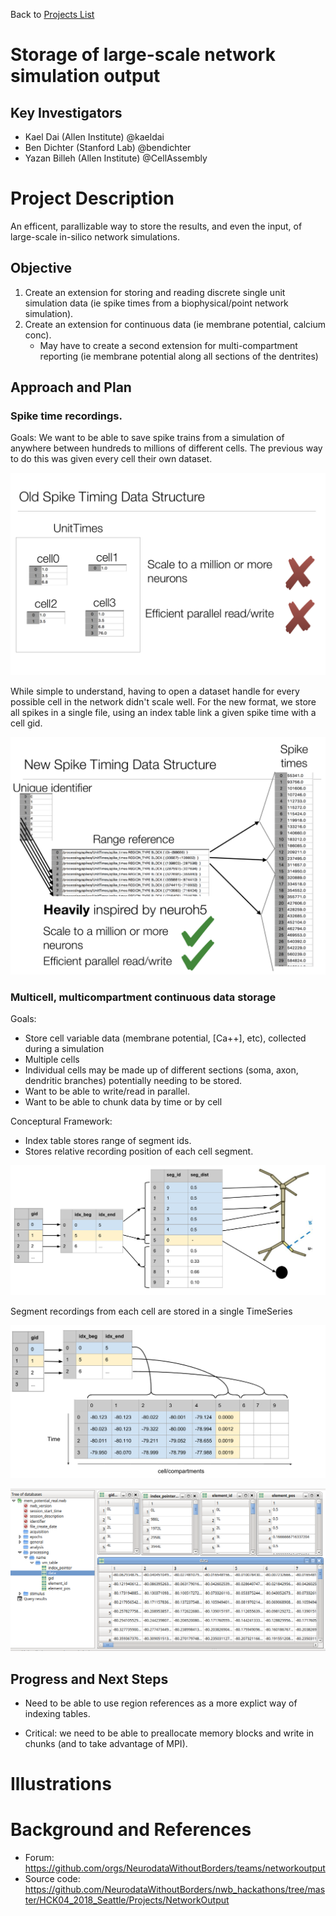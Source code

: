 Back to [Projects List](../../README.md#ProjectsList)

# Storage of large-scale network simulation output

## Key Investigators

- Kael Dai (Allen Institute) @kaeldai
- Ben Dichter (Stanford Lab) @bendichter
- Yazan Billeh (Allen Institute) @CellAssembly

# Project Description

An efficent, parallizable way to store the results, and even the input, of large-scale in-silico network simulations.

## Objective

1. Create an extension for storing and reading discrete single unit simulation data (ie spike times from a biophysical/point network simulation).
2. Create an extension for continuous data (ie membrane potential, calcium conc). 
   * May have to create a second extension for multi-compartment reporting (ie membrane potential along all sections of the dentrites)

## Approach and Plan

### Spike time recordings.
Goals: We want to be able to save spike trains from a simulation of anywhere between hundreds to millions of different cells. The previous way to do this was given every cell their own dataset.

![old nwb spike format](images/old_spike_times.png)

While simple to understand, having to open a dataset handle for every possible cell in the network didn't scale well. For the new format, we store all spikes in a single file, using an index table link a given spike time with a cell gid.

![new nwb spike format](images/new_spike_times.png)


### Multicell, multicompartment continuous data storage
Goals:
* Store cell variable data (membrane potential, [Ca++], etc), collected during a simulation
* Multiple cells
* Individual cells may be made up of different sections (soma, axon, dendritic branches) potentially needing to be stored.
* Want to be able to write/read in parallel.
* Want to be able to chunk data by time or by cell


Conceptural Framework:
* Index table stores range of segment ids.
* Stores relative recording position of each cell segment.


![indexing multi and cell compartment cells](images/multicompartment_schema_1.png)


Segment recordings from each cell are stored in a single TimeSeries 

![accessing of data](images/multicompartment_schema_2.png)

![actual example](images/nwb_structure.jpg)


## Progress and Next Steps
* Need to be able to use region references as a more explict way of indexing tables.

* Critical: we need to be able to preallocate memory blocks and write in chunks (and to take advantage of MPI).

<!--Describe progress and next steps in a few bullet points as you are making progress.-->

# Illustrations

<!--Add pictures and links to videos that demonstrate what has been accomplished.-->

<!--![Description of picture](Example2.jpg)-->

<!--![Some more images](Example2.jpg)-->

# Background and References

<!--Use this space for information that may help people better understand your project, like links to papers, source code, or data.-->

- Forum: https://github.com/orgs/NeurodataWithoutBorders/teams/networkoutput
- Source code: https://github.com/NeurodataWithoutBorders/nwb_hackathons/tree/master/HCK04_2018_Seattle/Projects/NetworkOutput
